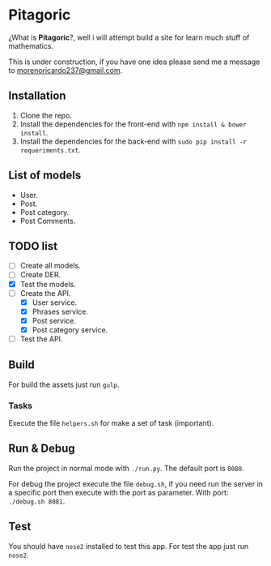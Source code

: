 # Pitagoric

¿What is **Pitagoric**?, well i will attempt build a site for learn much stuff of mathematics.

This is under construction, if you have one idea please send me a message to morenoricardo237@gmail.com.

## Installation

1.  Clone the repo.
2.  Install the dependencies for the front-end with `npm install & bower install`.
3.  Install the dependencies for the back-end with `sudo pip install -r requeriments.txt`.

## List of models

-   User.
-   Post.
-   Post category.
-   Post Comments.

## TODO list

* [ ] Create all models.
* [ ] Create DER.
* [x] Test the models.
* [ ] Create the API.
  * [x] User service.
  * [x] Phrases service.
  * [x] Post service.
  * [x] Post category service.
* [ ] Test the API.

## Build

For build the assets just run `gulp`.

### Tasks

Execute the file `helpers.sh` for make a set of task (important).

## Run & Debug

Run the project in normal mode with `./run.py`. The default port is `8080`.

For debug the project execute the file `debug.sh`, if you need run the server in a specific port then execute with the port as parameter. With port: `./debug.sh 8081`.

## Test

You should have `nose2` installed to test this app. For test the app just run `nose2`.
